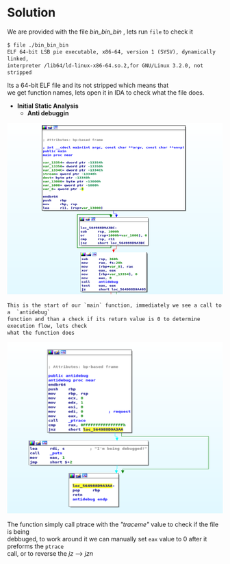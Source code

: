# Solution

We are provided with the file *bin_bin_bin* , lets
run `file` to check it 

```
$ file ./bin_bin_bin
ELF 64-bit LSB pie executable, x86-64, version 1 (SYSV), dynamically linked,  
interpreter /lib64/ld-linux-x86-64.so.2,for GNU/Linux 3.2.0, not stripped
```
Its a 64-bit ELF file and its not stripped which means that  
we get function names, lets open it in IDA to check  what the file does.
&nbsp;
&nbsp;


* __Initial Static Analysis__
  * __Anti debuggin__
<img src="./screenshots/main_1.png" width="560" height=400>

    This is the start of our `main` function, immediately we see a call to a  `antidebug`  
    function and than a check if its return value is 0 to determine execution flow, lets check  
    what the function does

  <img src="./screenshots/anti_debug.png" width="560" height=400>
  
  The function simply call ptrace with the _"traceme"_ value to check if the file is being  
  debbuged, to work around it we can manually set `eax` value to 0 after it preforms the `ptrace`  
  call, or to reverse the _jz_ --> _jzn_











